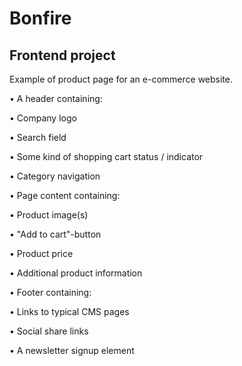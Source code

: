 # Bonfire

## Frontend project

Example of product page for an e-commerce website. 

•	A header containing:

•	Company logo

•	Search field

•	Some kind of shopping cart status / indicator

•	Category navigation




•	Page content containing:

•	Product image(s)

•	"Add to cart"-button

•	Product price

•	Additional product information




•	Footer containing:

•	Links to typical CMS pages

•	Social share links

•	A newsletter signup element



